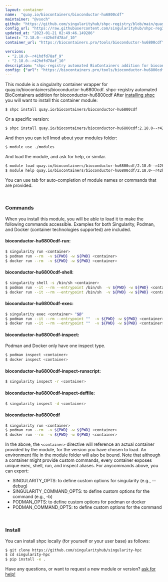 ```yaml
---
layout: container
name:  "quay.io/biocontainers/bioconductor-hu6800cdf"
maintainer: "@vsoch"
github: "https://github.com/singularityhub/shpc-registry/blob/main/quay.io/biocontainers/bioconductor-hu6800cdf/container.yaml"
config_url: "https://raw.githubusercontent.com/singularityhub/shpc-registry/main/quay.io/biocontainers/bioconductor-hu6800cdf/container.yaml"
updated_at: "2023-01-21 02:49:46.149286"
latest: "2.18.0--r42hdfd78af_10"
container_url: "https://biocontainers.pro/tools/bioconductor-hu6800cdf"

versions:
 - "2.18.0--r41hdfd78af_9"
 - "2.18.0--r42hdfd78af_10"
description: "shpc-registry automated BioContainers addition for bioconductor-hu6800cdf"
config: {"url": "https://biocontainers.pro/tools/bioconductor-hu6800cdf", "maintainer": "@vsoch", "description": "shpc-registry automated BioContainers addition for bioconductor-hu6800cdf", "latest": {"2.18.0--r42hdfd78af_10": "sha256:9a86b7f0b730937e34985617c05dc081a9a505523715356ba1700c6d51cbb5b0"}, "tags": {"2.18.0--r41hdfd78af_9": "sha256:92deda7eef304eea5501e23cc5e89976e96a3764d107a3057644008747e319b5", "2.18.0--r42hdfd78af_10": "sha256:9a86b7f0b730937e34985617c05dc081a9a505523715356ba1700c6d51cbb5b0"}, "docker": "quay.io/biocontainers/bioconductor-hu6800cdf"}
---
```


This module is a singularity container wrapper for quay.io/biocontainers/bioconductor-hu6800cdf.
shpc-registry automated BioContainers addition for bioconductor-hu6800cdf
After [installing shpc](#install) you will want to install this container module:


```bash
$ shpc install quay.io/biocontainers/bioconductor-hu6800cdf
```

Or a specific version:

```bash
$ shpc install quay.io/biocontainers/bioconductor-hu6800cdf:2.18.0--r42hdfd78af_10
```

And then you can tell lmod about your modules folder:

```bash
$ module use ./modules
```

And load the module, and ask for help, or similar.

```bash
$ module load quay.io/biocontainers/bioconductor-hu6800cdf/2.18.0--r42hdfd78af_10
$ module help quay.io/biocontainers/bioconductor-hu6800cdf/2.18.0--r42hdfd78af_10
```

You can use tab for auto-completion of module names or commands that are provided.

<br>

### Commands

When you install this module, you will be able to load it to make the following commands accessible.
Examples for both Singularity, Podman, and Docker (container technologies supported) are included.

#### bioconductor-hu6800cdf-run:

```bash
$ singularity run <container>
$ podman run --rm  -v ${PWD} -w ${PWD} <container>
$ docker run --rm  -v ${PWD} -w ${PWD} <container>
```

#### bioconductor-hu6800cdf-shell:

```bash
$ singularity shell -s /bin/sh <container>
$ podman run --it --rm --entrypoint /bin/sh  -v ${PWD} -w ${PWD} <container>
$ docker run --it --rm --entrypoint /bin/sh  -v ${PWD} -w ${PWD} <container>
```

#### bioconductor-hu6800cdf-exec:

```bash
$ singularity exec <container> "$@"
$ podman run --it --rm --entrypoint ""  -v ${PWD} -w ${PWD} <container> "$@"
$ docker run --it --rm --entrypoint ""  -v ${PWD} -w ${PWD} <container> "$@"
```

#### bioconductor-hu6800cdf-inspect:

Podman and Docker only have one inspect type.

```bash
$ podman inspect <container>
$ docker inspect <container>
```

#### bioconductor-hu6800cdf-inspect-runscript:

```bash
$ singularity inspect -r <container>
```

#### bioconductor-hu6800cdf-inspect-deffile:

```bash
$ singularity inspect -d <container>
```



#### bioconductor-hu6800cdf

```bash
$ singularity run <container>
$ podman run --rm  -v ${PWD} -w ${PWD} <container>
$ docker run --rm  -v ${PWD} -w ${PWD} <container>
```


In the above, the `<container>` directive will reference an actual container provided
by the module, for the version you have chosen to load. An environment file in the
module folder will also be bound. Note that although a container
might provide custom commands, every container exposes unique exec, shell, run, and
inspect aliases. For anycommands above, you can export:

 - SINGULARITY_OPTS: to define custom options for singularity (e.g., --debug)
 - SINGULARITY_COMMAND_OPTS: to define custom options for the command (e.g., -b)
 - PODMAN_OPTS: to define custom options for podman or docker
 - PODMAN_COMMAND_OPTS: to define custom options for the command

<br>

### Install

You can install shpc locally (for yourself or your user base) as follows:

```bash
$ git clone https://github.com/singularityhub/singularity-hpc
$ cd singularity-hpc
$ pip install -e .
```

Have any questions, or want to request a new module or version? [ask for help!](https://github.com/singularityhub/singularity-hpc/issues)
